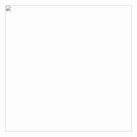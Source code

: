 <img src="https://github.com/tyagci024/CocktApp/blob/main/app/src/main/res/drawable/app.gif?raw=true" width="400"/>
